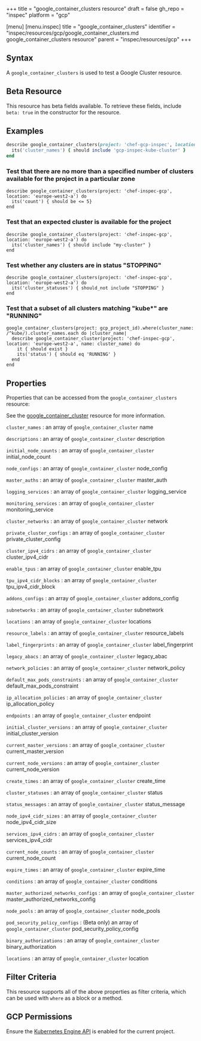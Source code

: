 +++
title = "google_container_clusters resource"
draft = false
gh_repo = "inspec"
platform = "gcp"

[menu]
  [menu.inspec]
    title = "google_container_clusters"
    identifier = "inspec/resources/gcp/google_container_clusters.md google_container_clusters resource"
    parent = "inspec/resources/gcp"
+++

## Syntax

A `google_container_clusters` is used to test a Google Cluster resource.

## Beta Resource

This resource has beta fields available. To retrieve these fields, include `beta: true` in the constructor for the resource.

## Examples

```ruby
describe google_container_clusters(project: 'chef-gcp-inspec', location: 'europe-west2-a') do
  its('cluster_names') { should include 'gcp-inspec-kube-cluster' }
end
```

### Test that there are no more than a specified number of clusters available for the project in a particular zone

    describe google_container_clusters(project: 'chef-inspec-gcp', location: 'europe-west2-a') do
      its('count') { should be <= 5}
    end

### Test that an expected cluster is available for the project

    describe google_container_clusters(project: 'chef-inspec-gcp', location: 'europe-west2-a') do
      its('cluster_names') { should include "my-cluster" }
    end

### Test whether any clusters are in status "STOPPING"

    describe google_container_clusters(project: 'chef-inspec-gcp', location: 'europe-west2-a') do
      its('cluster_statuses') { should_not include "STOPPING" }
    end

### Test that a subset of all clusters matching "kube\*" are "RUNNING"

    google_container_clusters(project: gcp_project_id).where(cluster_name: /^kube/).cluster_names.each do |cluster_name|
      describe google_container_cluster(project: 'chef-inspec-gcp', location: 'europe-west2-a', name: cluster_name) do
        it { should exist }
        its('status') { should eq 'RUNNING' }
      end
    end

## Properties

Properties that can be accessed from the `google_container_clusters` resource:

See the [google_container_cluster](/inspec/resources/google_container_cluster/#properties) resource for more information.

`cluster_names`
: an array of `google_container_cluster` name

`descriptions`
: an array of `google_container_cluster` description

`initial_node_counts`
: an array of `google_container_cluster` initial_node_count

`node_configs`
: an array of `google_container_cluster` node_config

`master_auths`
: an array of `google_container_cluster` master_auth

`logging_services`
: an array of `google_container_cluster` logging_service

`monitoring_services`
: an array of `google_container_cluster` monitoring_service

`cluster_networks`
: an array of `google_container_cluster` network

`private_cluster_configs`
: an array of `google_container_cluster` private_cluster_config

`cluster_ipv4_cidrs`
: an array of `google_container_cluster` cluster_ipv4_cidr

`enable_tpus`
: an array of `google_container_cluster` enable_tpu

`tpu_ipv4_cidr_blocks`
: an array of `google_container_cluster` tpu_ipv4_cidr_block

`addons_configs`
: an array of `google_container_cluster` addons_config

`subnetworks`
: an array of `google_container_cluster` subnetwork

`locations`
: an array of `google_container_cluster` locations

`resource_labels`
: an array of `google_container_cluster` resource_labels

`label_fingerprints`
: an array of `google_container_cluster` label_fingerprint

`legacy_abacs`
: an array of `google_container_cluster` legacy_abac

`network_policies`
: an array of `google_container_cluster` network_policy

`default_max_pods_constraints`
: an array of `google_container_cluster` default_max_pods_constraint

`ip_allocation_policies`
: an array of `google_container_cluster` ip_allocation_policy

`endpoints`
: an array of `google_container_cluster` endpoint

`initial_cluster_versions`
: an array of `google_container_cluster` initial_cluster_version

`current_master_versions`
: an array of `google_container_cluster` current_master_version

`current_node_versions`
: an array of `google_container_cluster` current_node_version

`create_times`
: an array of `google_container_cluster` create_time

`cluster_statuses`
: an array of `google_container_cluster` status

`status_messages`
: an array of `google_container_cluster` status_message

`node_ipv4_cidr_sizes`
: an array of `google_container_cluster` node_ipv4_cidr_size

`services_ipv4_cidrs`
: an array of `google_container_cluster` services_ipv4_cidr

`current_node_counts`
: an array of `google_container_cluster` current_node_count

`expire_times`
: an array of `google_container_cluster` expire_time

`conditions`
: an array of `google_container_cluster` conditions

`master_authorized_networks_configs`
: an array of `google_container_cluster` master_authorized_networks_config

`node_pools`
: an array of `google_container_cluster` node_pools

`pod_security_policy_configs`
: (Beta only) an array of `google_container_cluster` pod_security_policy_config

`binary_authorizations`
: an array of `google_container_cluster` binary_authorization

`locations`
: an array of `google_container_cluster` location

## Filter Criteria

This resource supports all of the above properties as filter criteria, which can be used
with `where` as a block or a method.

## GCP Permissions

Ensure the [Kubernetes Engine API](https://console.cloud.google.com/apis/library/container.googleapis.com/) is enabled for the current project.
